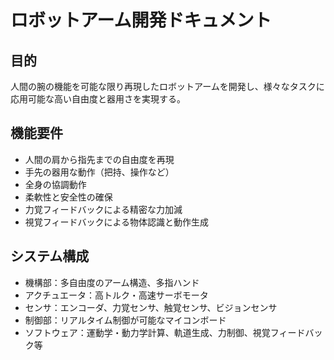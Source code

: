 # ロボットアーム開発ドキュメント

## 目的

人間の腕の機能を可能な限り再現したロボットアームを開発し、様々なタスクに応用可能な高い自由度と器用さを実現する。

## 機能要件

- 人間の肩から指先までの自由度を再現
- 手先の器用な動作（把持、操作など）
- 全身の協調動作
- 柔軟性と安全性の確保
- 力覚フィードバックによる精密な力加減
- 視覚フィードバックによる物体認識と動作生成

## システム構成

- 機構部：多自由度のアーム構造、多指ハンド
- アクチュエータ：高トルク・高速サーボモータ
- センサ：エンコーダ、力覚センサ、触覚センサ、ビジョンセンサ
- 制御部：リアルタイム制御が可能なマイコンボード
- ソフトウェア：運動学・動力学計算、軌道生成、力制御、視覚フィードバック等
